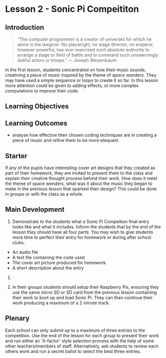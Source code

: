 # Lesson 2 - Sonic Pi Compeititon

## Introduction
>"The computer programmer is a creator of universes for which he alone is the lawgiver. No playwright, no stage director, no emperor, however powerful, has ever exercised such absolute authority to arrange a stage or field of battle and to command such unswervingly dutiful actors or troops." ― Joseph Weizenbaum

In the first lesson, students concentrated on how their music sounds, creativing a piece of music inspired by the theme of *space wonders*. They may have used a simple sequence or loops to create it so far. In this lesson more attention could be given to adding effects, or more complex computations to improve their code.

## Learning Objectives

## Learning Outcomes
- analyse how effective their chosen coding techniques are in creating a piece of music and refine them to be more elequant. 

## Starter
If any of the pupils have interesting cover art designs that they created as part of their homework, they are invited to present them to the class and explain their creative thought process behind their work. How does it meet the theme of space wonders, what was it about the music they began to make in the previous lesson that sparked their design? This could be done in groups or with the class as a whole. 

## Main Development
1. Demonstrate to the students what a Sonic Pi Compeition final entry looks like and what it includes. Inform the students that by the end of the lesson they should have all four parts. You may wish to give students more time to perfect their entry for homework or during after school clubs.
  - An audio file 
  - A text file containing the code used
  - The cover art picture produced for homework
  - A short description about the entry

1. 

1. In their groups students should setup their Raspberry Pis, ensuring they use the same micro SD or SD card from the previous lesson containing their work to boot up and load Sonic Pi. They can then continue their work producing a maximum of a 2 minute track. 

## Plenary
Each school can only submit up to a maximum of three entries to the competition. Use the end of the lesson for each group to present their work and run either an 'X-factor' style selection process with the help of some other teachers/members of staff. Alternatively, ask students to review each others work and run a secret ballot to select the best three entries. 
